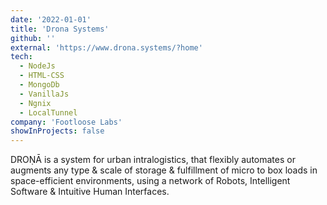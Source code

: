 ```yaml
---
date: '2022-01-01'
title: 'Drona Systems'
github: ''
external: 'https://www.drona.systems/?home'
tech:
  - NodeJs
  - HTML-CSS
  - MongoDb
  - VanillaJs
  - Ngnix
  - LocalTunnel
company: 'Footloose Labs'
showInProjects: false
---
```


DROṆĀ is a system for urban intralogistics, that flexibly automates or augments any type & scale of storage & fulfillment of micro to box loads in space-efficient environments, using a network of Robots, Intelligent Software & Intuitive Human Interfaces.
